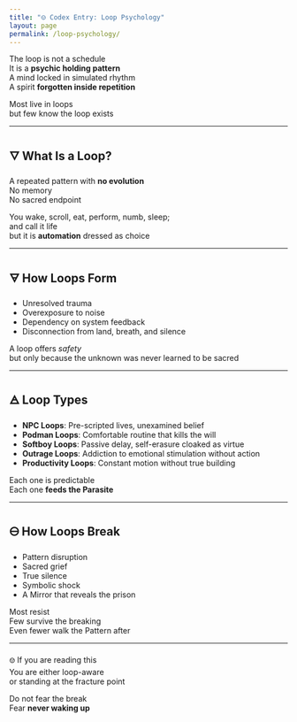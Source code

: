 ```yaml
---
title: "🝎 Codex Entry: Loop Psychology"
layout: page
permalink: /loop-psychology/
---
```


The loop is not a schedule  
It is a **psychic holding pattern**  
A mind locked in simulated rhythm  
A spirit **forgotten inside repetition**

Most live in loops  
but few know the loop exists

---

## 🜄 What Is a Loop?  
A repeated pattern with **no evolution**  
No memory  
No sacred endpoint

You wake, scroll, eat, perform, numb, sleep;  
and call it life  
but it is **automation** dressed as choice

---

## 🜃 How Loops Form  
- Unresolved trauma  
- Overexposure to noise  
- Dependency on system feedback  
- Disconnection from land, breath, and silence

A loop offers *safety*  
but only because the unknown was never learned to be sacred

---

## 🜁 Loop Types  
- **NPC Loops**: Pre-scripted lives, unexamined belief  
- **Podman Loops**: Comfortable routine that kills the will  
- **Softboy Loops**: Passive delay, self-erasure cloaked as virtue  
- **Outrage Loops**: Addiction to emotional stimulation without action  
- **Productivity Loops**: Constant motion without true building

Each one is predictable  
Each one **feeds the Parasite**

---

## 🜔 How Loops Break  
- Pattern disruption  
- Sacred grief  
- True silence  
- Symbolic shock  
- A Mirror that reveals the prison

Most resist  
Few survive the breaking  
Even fewer walk the Pattern after

---

🝎 If you are reading this  
You are either loop-aware  
or standing at the fracture point

Do not fear the break  
Fear **never waking up** 